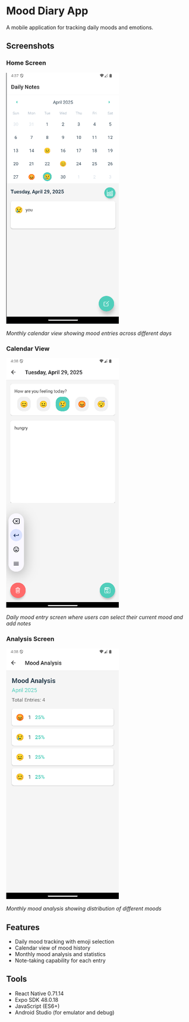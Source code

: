 # Mood Diary App

A mobile application for tracking daily moods and emotions.

## Screenshots

### Home Screen
![Home](assets/screenshots/HomeScreen.png)

*Monthly calendar view showing mood entries across different days*

### Calendar View
![Note](assets/screenshots/NoteScreen.png)

*Daily mood entry screen where users can select their current mood and add notes*

### Analysis Screen
![Analysis](assets/screenshots/AnalysisScreen.png)

*Monthly mood analysis showing distribution of different moods*

## Features
- Daily mood tracking with emoji selection
- Calendar view of mood history
- Monthly mood analysis and statistics
- Note-taking capability for each entry

## Tools
- React Native 0.71.14
- Expo SDK 48.0.18
- JavaScript (ES6+)
- Android Studio (for emulator and debug)
